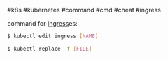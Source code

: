 #k8s #kubernetes #command #cmd #cheat #ingress

command for [Ingress](/techstack/k8s/Ingress.md)es:

```sh
$ kubectl edit ingress [NAME]
```

```sh
$ kubectl replace -f [FILE]
```
